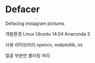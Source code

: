 # Defacer
Defacing instagram pictures

개발환경
Linux Ubuntu 14.04
Anaconda 3 

사용 라이브러리
opencv, matplotlib, os

얼굴 부분만 블러링 처리
